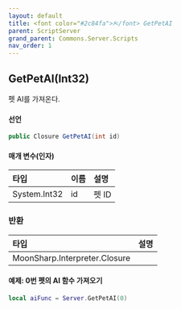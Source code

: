 ```yaml
---
layout: default
title: <font color="#2c84fa">𝑓</font> GetPetAI
parent: ScriptServer
grand_parent: Commons.Server.Scripts
nav_order: 1
---
```


<!-- 아래로 편집 -->


## GetPetAI(Int32)
펫 AI를 가져온다.

#### 선언
```cs
public Closure GetPetAI(int id)
```

#### 매개 변수(인자)

|타입|이름|설명|
|:-|:-|:-|
|System.Int32|id|펫 ID|

### 반환

|타입|설명|
|:-|:-|
|MoonSharp.Interpreter.Closure|

#### 예제: 0번 펫의 AI 함수 가져오기
```lua
local aiFunc = Server.GetPetAI(0)
```